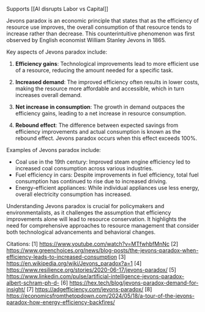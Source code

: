 Supports [[AI disrupts Labor vs Capital]]

Jevons paradox is an economic principle that states that as the efficiency of resource use improves, the overall consumption of that resource tends to increase rather than decrease. This counterintuitive phenomenon was first observed by English economist William Stanley Jevons in 1865.

Key aspects of Jevons paradox include:

1. **Efficiency gains**: Technological improvements lead to more efficient use of a resource, reducing the amount needed for a specific task.

2. **Increased demand**: The improved efficiency often results in lower costs, making the resource more affordable and accessible, which in turn increases overall demand.

3. **Net increase in consumption**: The growth in demand outpaces the efficiency gains, leading to a net increase in resource consumption.

4. **Rebound effect**: The difference between expected savings from efficiency improvements and actual consumption is known as the rebound effect. Jevons paradox occurs when this effect exceeds 100%.

Examples of Jevons paradox include:

- Coal use in the 19th century: Improved steam engine efficiency led to increased coal consumption across various industries.
- Fuel efficiency in cars: Despite improvements in fuel efficiency, total fuel consumption has continued to rise due to increased driving.
- Energy-efficient appliances: While individual appliances use less energy, overall electricity consumption has increased.

Understanding Jevons paradox is crucial for policymakers and environmentalists, as it challenges the assumption that efficiency improvements alone will lead to resource conservation. It highlights the need for comprehensive approaches to resource management that consider both technological advancements and behavioral changes.

Citations:
[1] https://www.youtube.com/watch?v=MTfwhbfMnNc
[2] https://www.greenchoices.org/news/blog-posts/the-jevons-paradox-when-efficiency-leads-to-increased-consumption
[3] https://en.wikipedia.org/wiki/Jevons_paradox?a=1
[4] https://www.resilience.org/stories/2020-06-17/jevons-paradox/
[5] https://www.linkedin.com/pulse/artificial-intelligence-jevons-paradox-albert-schram-ph-d-
[6] https://hex.tech/blog/jevons-paradox-demand-for-insight/
[7] https://adgefficiency.com/jevons-paradox/
[8] https://economicsfromthetopdown.com/2024/05/18/a-tour-of-the-jevons-paradox-how-energy-efficiency-backfires/